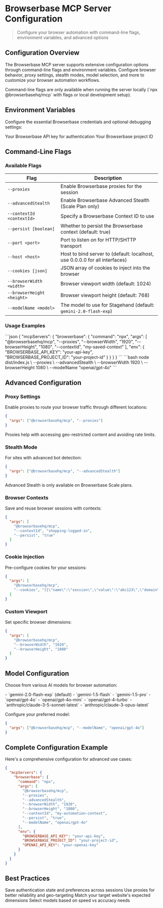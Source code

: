 # Browserbase MCP Server Configuration

> Configure your browser automation with command-line flags, environment variables, and advanced options

## Configuration Overview

The Browserbase MCP server supports extensive configuration options through command-line flags and environment variables. Configure browser behavior, proxy settings, stealth modes, model selection, and more to customize your browser automation workflows.

<Note>
  Command-line flags are only available when running the server locally (`npx @browserbasehq/mcp` with flags or local development setup).
</Note>

## Environment Variables

Configure the essential Browserbase credentials and optional debugging settings:

<CardGroup cols={2}>
  <Card title="BROWSERBASE_API_KEY" icon="key">
    Your Browserbase API key for authentication
  </Card>

  <Card title="BROWSERBASE_PROJECT_ID" icon="key">
    Your Browserbase project ID
  </Card>
</CardGroup>

## Command-Line Flags

### Available Flags

| Flag                       | Description                                                                 |
| -------------------------- | --------------------------------------------------------------------------- |
| `--proxies`                | Enable Browserbase proxies for the session                                  |
| `--advancedStealth`        | Enable Browserbase Advanced Stealth (Scale Plan only)                       |
| `--contextId <contextId>`  | Specify a Browserbase Context ID to use                                     |
| `--persist [boolean]`      | Whether to persist the Browserbase context (default: true)                  |
| `--port <port>`            | Port to listen on for HTTP/SHTTP transport                                  |
| `--host <host>`            | Host to bind server to (default: localhost, use 0.0.0.0 for all interfaces) |
| `--cookies [json]`         | JSON array of cookies to inject into the browser                            |
| `--browserWidth <width>`   | Browser viewport width (default: 1024)                                      |
| `--browserHeight <height>` | Browser viewport height (default: 768)                                      |
| `--modelName <model>`      | The model to use for Stagehand (default: `gemini-2.0-flash-exp`)           |

### Usage Examples

<Tabs>
  <Tab title="NPX with Flags">
    ```json
    {
      "mcpServers": {
        "browserbase": {
          "command": "npx",
          "args": [
            "@browserbasehq/mcp",
            "--proxies",
            "--browserWidth", "1920",
            "--browserHeight", "1080",
            "--contextId", "my-saved-context"
          ],
          "env": {
            "BROWSERBASE_API_KEY": "your-api-key",
            "BROWSERBASE_PROJECT_ID": "your-project-id"
          }
        }
      }
    }
    ```
  </Tab>

  <Tab title="Local Development">
    ```bash
    node dist/index.js \
      --proxies \
      --advancedStealth \
      --browserWidth 1920 \
      --browserHeight 1080 \
      --modelName "openai/gpt-4o"
    ```
  </Tab>
</Tabs>

## Advanced Configuration

### Proxy Settings

Enable proxies to route your browser traffic through different locations:

```json
{
  "args": ["@browserbasehq/mcp", "--proxies"]
}
```

<Info>
  Proxies help with accessing geo-restricted content and avoiding rate limits.
</Info>

### Stealth Mode

For sites with advanced bot detection:

```json
{
  "args": ["@browserbasehq/mcp", "--advancedStealth"]
}
```

<Warning>
  Advanced Stealth is only available on Browserbase Scale plans.
</Warning>

### Browser Contexts

Save and reuse browser sessions with contexts:

```json
{
  "args": [
    "@browserbasehq/mcp",
    "--contextId", "shopping-logged-in",
    "--persist", "true"
  ]
}
```

### Cookie Injection

Pre-configure cookies for your sessions:

```json
{
  "args": [
    "@browserbasehq/mcp",
    "--cookies", "[{\"name\":\"session\",\"value\":\"abc123\",\"domain\":\".example.com\"}]"
  ]
}
```

### Custom Viewport

Set specific browser dimensions:

```json
{
  "args": [
    "@browserbasehq/mcp",
    "--browserWidth", "1920",
    "--browserHeight", "1080"
  ]
}
```

## Model Configuration

Choose from various AI models for browser automation:

<Tabs>
  <Tab title="Google Models">
    - `gemini-2.0-flash-exp` (default)
    - `gemini-1.5-flash`
    - `gemini-1.5-pro`
  </Tab>

  <Tab title="OpenAI Models">
    - `openai/gpt-4o`
    - `openai/gpt-4o-mini`
    - `openai/gpt-4-turbo`
  </Tab>

  <Tab title="Anthropic Models">
    - `anthropic/claude-3-5-sonnet-latest`
    - `anthropic/claude-3-opus-latest`
  </Tab>
</Tabs>

Configure your preferred model:

```json
{
  "args": ["@browserbasehq/mcp", "--modelName", "openai/gpt-4o"]
}
```

## Complete Configuration Example

Here's a comprehensive configuration for advanced use cases:

```json
{
  "mcpServers": {
    "browserbase": {
      "command": "npx",
      "args": [
        "@browserbasehq/mcp",
        "--proxies",
        "--advancedStealth",
        "--browserWidth", "1920",
        "--browserHeight", "1080",
        "--contextId", "my-automation-context",
        "--persist", "true",
        "--modelName", "openai/gpt-4o"
      ],
      "env": {
        "BROWSERBASE_API_KEY": "your-api-key",
        "BROWSERBASE_PROJECT_ID": "your-project-id",
        "OPENAI_API_KEY": "your-openai-key"
      }
    }
  }
}
```

## Best Practices

<CardGroup cols={2}>
  <Card title="Use Contexts" icon="save">
    Save authentication state and preferences across sessions
  </Card>

  <Card title="Enable Proxies" icon="globe">
    Use proxies for better reliability and geo-targeting
  </Card>

  <Card title="Set Viewport" icon="expand">
    Match your target website's expected dimensions
  </Card>

  <Card title="Choose Models Wisely" icon="brain">
    Select models based on speed vs accuracy needs
  </Card>
</CardGroup>